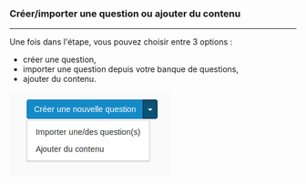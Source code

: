 ### Créer/importer une question ou ajouter du contenu

---

Une fois dans l'étape, vous pouvez choisir entre  3 options :

* créer une question,
* importer une question depuis votre banque de questions,
* ajouter du contenu.

![](images/quiz-fig8.png)
